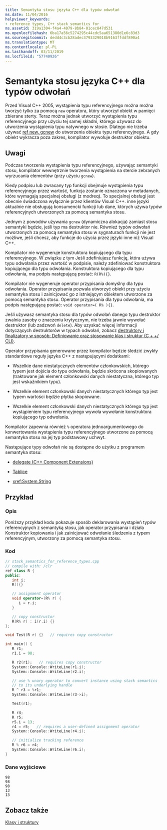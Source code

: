 ```yaml
---
title: Semantyka stosu języka C++ dla typów odwołań
ms.date: 11/04/2016
helpviewer_keywords:
- reference types, C++ stack semantics for
ms.assetid: 319a1304-f4a4-4079-8b84-01cec847d531
ms.openlocfilehash: 6ba17a56c5274295c44cdc5aa651380d1e6c83d3
ms.sourcegitcommit: dedd4c3cb28adec3793329018b9163ffddf890a4
ms.translationtype: MT
ms.contentlocale: pl-PL
ms.lasthandoff: 03/11/2019
ms.locfileid: "57740926"
---
```

# <a name="c-stack-semantics-for-reference-types"></a>Semantyka stosu języka C++ dla typów odwołań

Przed Visual C++ 2005, wystąpienia typu referencyjnego można można tworzyć tylko za pomocą `new` operatora, który utworzył obiekt w pamięci zbierane sterty. Teraz można jednak utworzyć wystąpienia typu referencyjnego przy użyciu tej samej składni, którego używasz do utworzenia wystąpienia typu natywnego w stosie. Dlatego nie trzeba używać [ref new, gcnew](../windows/ref-new-gcnew-cpp-component-extensions.md) do utworzenia obiektu typu referencyjnego. A gdy obiekt wykracza poza zakres, kompilator wywołuje destruktor obiektu.

## <a name="remarks"></a>Uwagi

Podczas tworzenia wystąpienia typu referencyjnego, używając semantyki stosu, kompilator wewnętrznie tworzenia wystąpienia na stercie zebranych wyrzucania elementów (przy użyciu `gcnew`).

Kiedy podpisu lub zwracany typ funkcji obejmuje wystąpienia typu referencyjnego przez wartość, funkcja zostanie oznaczona w metadanych, które wymagają specjalnej obsługi (z modreq). To specjalnej obsługi jest obecnie świadczona wyłącznie przez klientów Visual C++. inne języki aktualnie nie obsługują konsumencki funkcji lub dane, których używa typów referencyjnych utworzonych za pomocą semantyka stosu.

Jednym z powodów używania `gcnew` (dynamiczna alokacja) zamiast stosu semantyki będzie, jeśli typ ma destruktor nie. Również typów odwołań utworzonych za pomocą semantyka stosu w sygnaturach funkcji nie jest możliwe, jeśli chcesz, aby funkcje do użycia przez języki inne niż Visual C++.

Kompilator nie wygeneruje konstruktora kopiującego dla typu referencyjnego. W związku z tym Jeśli zdefiniujesz funkcję, która używa typu odwołania przez wartość w podpisie, należy zdefiniować konstruktora kopiującego dla typu odwołania. Konstruktora kopiującego dla typu odwołania, ma podpis następującą postać: `R(R%){}`.

Kompilator nie wygeneruje operator przypisania domyślny dla typu odwołania. Operator przypisania pozwala utworzyć obiekt przy użyciu semantyka stosu i zainicjować go z istniejącym obiektem utworzone za pomocą semantyka stosu. Operator przypisania dla typu odwołania, ma podpis następującą postać: `void operator=( R% ){}`.

Jeśli używasz semantyka stosu dla typów odwołań danego typu destruktor zwalnia zasoby o znaczeniu krytycznym, nie trzeba jawnie wywołać destruktor (lub zadzwoń `delete`). Aby uzyskać więcej informacji dotyczących destruktorów w typach odwołań, zobacz [destruktory i finalizatory w sposób: Definiowanie oraz stosowanie klas i struktur (C + +/ CLI)](../dotnet/how-to-define-and-consume-classes-and-structs-cpp-cli.md#BKMK_Destructors_and_finalizers).

Operator przypisania generowane przez kompilator będzie śledzić zwykły standardowe reguły języka C++ z następującymi dodatkami:

- Wszelkie dane niestatycznych elementów członkowskich, którego typem jest dojścia do typu odwołania, będzie skrócona skopiowanych (traktowane jak element członkowski danych niestatyczna, którego typ jest wskaźnikiem typu).

- Wszelkie element członkowski danych niestatycznych którego typ jest typem wartości będzie płytka skopiowane.

- Wszelkie element członkowski danych niestatycznych którego typ jest wystąpieniem typu referencyjnego wywoła wywołanie konstruktora kopiującego typ odwołania.

Kompilator zapewnia również `%` operatora jednoargumentowego do konwertowania wystąpienia typu referencyjnego utworzone za pomocą semantyka stosu na jej typ podstawowy uchwyt.

Następujące typy odwołań nie są dostępne do użytku z programem semantyka stosu:

- [delegate (C++ Component Extensions)](../windows/delegate-cpp-component-extensions.md)

- [Tablice](../windows/arrays-cpp-component-extensions.md)

- <xref:System.String>

## <a name="example"></a>Przykład

### <a name="description"></a>Opis

Poniższy przykład kodu pokazuje sposób deklarowania wystąpień typów referencyjnych z semantyką stosu, jak operator przypisania i działa Konstruktor kopiowania i jak zainicjować odwołanie śledzenia z typem referencyjnym, utworzony za pomocą semantyka stosu.

### <a name="code"></a>Kod

```cpp
// stack_semantics_for_reference_types.cpp
// compile with: /clr
ref class R {
public:
   int i;
   R(){}

   // assignment operator
   void operator=(R% r) {
      i = r.i;
   }

   // copy constructor
   R(R% r) : i(r.i) {}
};

void Test(R r) {}   // requires copy constructor

int main() {
   R r1;
   r1.i = 98;

   R r2(r1);   // requires copy constructor
   System::Console::WriteLine(r1.i);
   System::Console::WriteLine(r2.i);

   // use % unary operator to convert instance using stack semantics
   // to its underlying handle
   R ^ r3 = %r1;
   System::Console::WriteLine(r3->i);

   Test(r1);

   R r4;
   R r5;
   r5.i = 13;
   r4 = r5;   // requires a user-defined assignment operator
   System::Console::WriteLine(r4.i);

   // initialize tracking reference
   R % r6 = r4;
   System::Console::WriteLine(r6.i);
}
```

### <a name="output"></a>Dane wyjściowe

```Output
98
98
98
13
13
```

## <a name="see-also"></a>Zobacz także

[Klasy i struktury](../windows/classes-and-structs-cpp-component-extensions.md)
